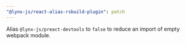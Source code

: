 ```yaml
---
"@lynx-js/react-alias-rsbuild-plugin": patch
---
```


Alias `@lynx-js/preact-devtools` to `false` to reduce an import of empty webpack module.

